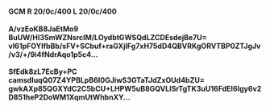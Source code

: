 #### GCM R 20/0c/400 L 20/0c/400
**A/vzEoKB8JaEtMo9**<br/>**BuUW/HI3SmWZNsrclM/LOydbtGWSQdLZCDEsdejBe7U=**<br/>**vI61pFOYIfbBb/sFV+SCbuf+raGXjlFg7xH75dD4QBVRKgORVTBP0ZTJgJv/v3/+/9i4fNdrAqo1p5c4...**<br/><br/>
**SfEdk8zL7EcBy+PC**<br/>**camsdIuqQ07Z4YPBLpB6I0GJiwS3GTaTJdZxOUd4bZU=**<br/>**gwkAXp85QGXYdC2C5bCU+LHPW5uB8GQVLISrTgTK3uU16FdEI6Igy6v2D851heP2DoWM1XqmUtWhbnXY...**